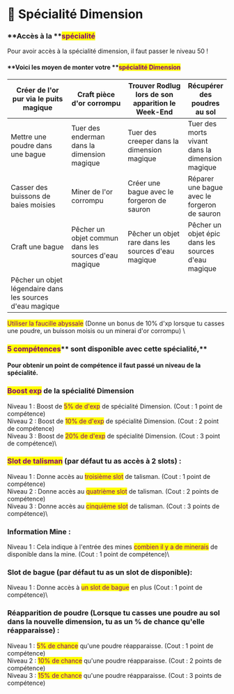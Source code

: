 # 🔮 Spécialité Dimension

### **Accès à la **<mark style="color:purple;">**spécialité**</mark>&#x20;

Pour avoir accès à la spécialité dimension, il faut passer le niveau 50 !

#### **Voici les moyen de monter votre **<mark style="color:purple;">**spécialité Dimension**</mark>

<table><thead><tr><th width="191">Créer de l'or pur via le puits magique</th><th width="169">Craft pièce d'or corrompu </th><th width="188">Trouver Rodlug lors de son apparition le Week-End</th><th>Récupérer des poudres au sol</th></tr></thead><tbody><tr><td>Mettre une poudre dans une bague</td><td>Tuer des enderman dans la dimension magique</td><td>Tuer des creeper dans la dimension magique</td><td>Tuer des morts vivant dans la dimension magique</td></tr><tr><td>Casser des buissons de baies moisies</td><td>Miner de l'or corrompu</td><td>Créer une bague avec le forgeron de sauron</td><td>Réparer une bague avec le forgeron de sauron </td></tr><tr><td>Craft une bague</td><td>Pêcher un objet commun dans les sources d'eau magique</td><td>Pêcher un objet rare dans les sources d'eau magique</td><td>Pêcher un objet épic dans les sources d'eau magique</td></tr><tr><td>Pêcher un objet légendaire dans les sources d'eau magique</td><td></td><td></td><td></td></tr></tbody></table>

<mark style="color:purple;">Utiliser la faucille abyssale</mark> (Donne un bonus de 10% d'xp lorsque tu casses une poudre, un buisson moisis ou un minerai d'or corrompu) \


### <mark style="color:purple;">**5 compétences**</mark>** sont disponible avec cette spécialité,**&#x20;

#### **Pour obtenir un point de compétence il faut passé un niveau de la spécialité.**&#x20;

### <mark style="color:purple;">Boost exp</mark> de la spécialité Dimension&#x20;

Niveau 1 : Boost de <mark style="color:purple;">5% de d'exp</mark> de spécialité Dimension. (Cout : 1 point de compétence) \
Niveau 2 : Boost de <mark style="color:purple;">10% de d'exp</mark> de spécialité Dimension. (Cout : 2 point de compétence) \
Niveau 3 : Boost de <mark style="color:purple;">20% de d'exp</mark> de spécialité Dimension. (Cout : 3 point de compétence)\


### <mark style="color:purple;">Slot de talisman</mark> (par défaut tu as accès à 2 slots) :&#x20;

Niveau 1 : Donne accès au <mark style="color:purple;">troisième slot</mark> de talisman. (Cout : 1 point de compétence) \
Niveau 2 : Donne accès au <mark style="color:purple;">quatrième slot</mark> de talisman. (Cout : 2 points de compétence) \
Niveau 3 : Donne accès au <mark style="color:purple;">cinquième slot</mark> de talisman. (Cout : 3 points de compétence)\


### Information Mine :&#x20;

Niveau 1 : Cela indique à l'entrée des mines <mark style="color:purple;">combien il y a de minerais</mark> de disponible dans la mine. (Cout : 1 point de compétence)\


### Slot de bague (par défaut tu as un slot de disponible):&#x20;

Niveau 1 : Donne accès à <mark style="color:purple;">un slot de bague</mark> en plus (Cout : 1 point de compétence)\


### Réapparition de poudre (Lorsque tu casses une poudre au sol dans la nouvelle dimension, tu as un % de chance qu'elle réapparaisse) :&#x20;

Niveau 1 : <mark style="color:purple;">5% de chance</mark> qu'une poudre réapparaisse. (Cout : 1 point de compétence) \
Niveau 2 : <mark style="color:purple;">10% de chance</mark> qu'une poudre réapparaisse. (Cout : 2 points de compétence) \
Niveau 3 : <mark style="color:purple;">15% de chance</mark> qu'une poudre réapparaisse. (Cout : 3 points de compétence)
